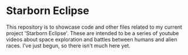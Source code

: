 # Starborn Eclipse

This repository is to showcase code and other files related to my current project 'Starborn Eclipse'. These are intended to be a series of youtube videos about space exploration and battles between humans and alien races. I've just begun, so there isn't much here yet.
